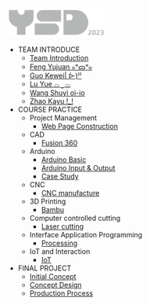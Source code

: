 <div>
  <img src="https://github.com/erkoww/YSD_img/blob/main/img/1ogo.png?raw=true" width="200"/>
</div>

* TEAM INTRODUCE
  * [Team Introduction](teamintro.md)
  * [Feng Yujuan ๑ᵒᯅᵒ๑ ](FYJ.md)
  * [Guo Kewei| ᐕ)⁾⁾](GKW.md)
  * [Lu Yue ⌓‿⌓ ](LY.md)
  * [Wang Shuyi oi-io ](WSY.md)
  * [Zhao Kayu !_! ](ZKY.md)
* COURSE PRACTICE
  * Project Management
    * [Web Page Construction](_webbuild.md)
  * CAD
    * [Fusion 360](_fusion360.md)
  * Arduino
    * [Arduino Basic](_arduino_basic.md)
    * [Arduino Input & Output](_arduino_input_output.md)
    * [Case Study](_cases.md)
  * CNC
    * [CNC manufacture](_cnc.md)
  * 3D Printing
    * [Bambu](_Bambu.md)
  * Computer controlled cutting
    * [Laser cutting](_Computer_controlled_cutting.md)
  * Interface Application Programming
    * [Processing](_processing.md)
  * IoT and Interaction
    * [IoT](_IOT.md)
* FINAL PROJECT
  * [Initial Concept](_concept.md)
  * [Concept Design](_design.md)
  * [Production Process](_process.md)
